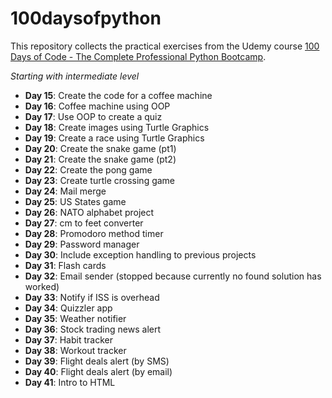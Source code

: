 # 100daysofpython

This repository collects the practical exercises from the Udemy course [100 Days of Code - The Complete Professional Python Bootcamp](https://100daysofpython.dev/).

_Starting with intermediate level_

* **Day 15**: Create the code for a coffee machine
* **Day 16**: Coffee machine using OOP
* **Day 17**: Use OOP to create a quiz
* **Day 18**: Create images using Turtle Graphics
* **Day 19**: Create a race using Turtle Graphics
* **Day 20**: Create the snake game (pt1)
* **Day 21**: Create the snake game (pt2)
* **Day 22**: Create the pong game
* **Day 23**: Create turtle crossing game
* **Day 24**: Mail merge
* **Day 25**: US States game
* **Day 26**: NATO alphabet project
* **Day 27**: cm to feet converter
* **Day 28**: Promodoro method timer
* **Day 29**: Password manager
* **Day 30**: Include exception handling to previous projects
* **Day 31**: Flash cards
* **Day 32**: Email sender (stopped because currently no found solution has worked)
* **Day 33**: Notify if ISS is overhead
* **Day 34**: Quizzler app
* **Day 35**: Weather notifier
* **Day 36**: Stock trading news alert
* **Day 37**: Habit tracker
* **Day 38**: Workout tracker
* **Day 39**: Flight deals alert (by SMS)
* **Day 40**: Flight deals alert (by email)
* **Day 41**: Intro to HTML